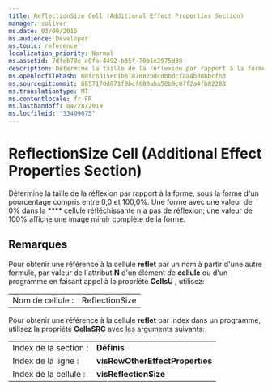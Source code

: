 ```yaml
---
title: ReflectionSize Cell (Additional Effect Properties Section)
manager: soliver
ms.date: 03/09/2015
ms.audience: Developer
ms.topic: reference
localization_priority: Normal
ms.assetid: 7dfeb78e-a0fa-4492-b35f-70b1e2975d38
description: Détermine la taille de la réflexion par rapport à la forme, sous la forme d'un pourcentage compris entre 0,0 et 100,0%. Une forme avec une valeur de 0% dans la cellule réfléchissante n'a pas de réflexion; une valeur de 100% affiche une image miroir complète de la forme.
ms.openlocfilehash: 60fcb315ec1b6187082bdcdbbdcfaa4b80bbcfb3
ms.sourcegitcommit: 8657170d071f9bcf680aba50b9c07f2a4fb82283
ms.translationtype: MT
ms.contentlocale: fr-FR
ms.lasthandoff: 04/28/2019
ms.locfileid: "33409075"
---
```

# <a name="reflectionsize-cell-additional-effect-properties-section"></a>ReflectionSize Cell (Additional Effect Properties Section)

Détermine la taille de la réflexion par rapport à la forme, sous la forme d'un pourcentage compris entre 0,0 et 100,0%. Une forme avec une valeur de 0% dans la **** cellule réfléchissante n'a pas de réflexion; une valeur de 100% affiche une image miroir complète de la forme. 
  
## <a name="remarks"></a>Remarques

Pour obtenir une référence à la cellule **reflet** par un nom à partir d'une autre formule, par valeur de l'attribut **N** d'un élément de **cellule** ou d'un programme en faisant appel à la propriété **CellsU** , utilisez: 
  
|||
|:-----|:-----|
| Nom de cellule :  <br/> | ReflectionSize  <br/> |
   
Pour obtenir une référence à la cellule **reflet** par index dans un programme, utilisez la propriété **CellsSRC** avec les arguments suivants: 
  
|||
|:-----|:-----|
| Index de la section :  <br/> |**Définis** <br/> |
| Index de la ligne :  <br/> |**visRowOtherEffectProperties** <br/> |
| Index de la cellule :  <br/> |**visReflectionSize** <br/> |
   

